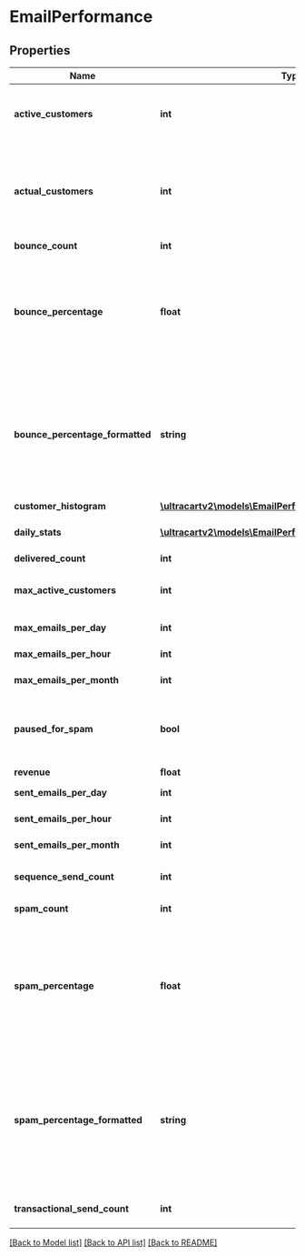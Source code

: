 # EmailPerformance

## Properties
Name | Type | Description | Notes
------------ | ------------- | ------------- | -------------
**active_customers** | **int** | Active customers.  The value will be -1 if calculation is pending. | [optional] 
**actual_customers** | **int** | Actual customers that they have regardless of active state.  The value will be -1 if calculation is pending. | [optional] 
**bounce_count** | **int** | Bounce count | [optional] 
**bounce_percentage** | **float** | bounce percentage rate based upon our look back window.  This should be under five percent or the account will be paused for sending. | [optional] 
**bounce_percentage_formatted** | **string** | bounce percentage rate (formatted) based upon our look back window.  This should be under five percent or the account will be paused for sending. | [optional] 
**customer_histogram** | [**\ultracartv2\models\EmailPerformanceCustomerHistogram**](EmailPerformanceCustomerHistogram.md) |  | [optional] 
**daily_stats** | [**\ultracartv2\models\EmailPerformanceDaily[]**](EmailPerformanceDaily.md) | Daily statistics used for charting | [optional] 
**delivered_count** | **int** | Delivered count | [optional] 
**max_active_customers** | **int** | Maximum active customers allowed under their billing plan | [optional] 
**max_emails_per_day** | **int** | Max emails per day | [optional] 
**max_emails_per_hour** | **int** | Max emails per hour | [optional] 
**max_emails_per_month** | **int** | Max emails per month | [optional] 
**paused_for_spam** | **bool** | True if campaign/flow emails are paused due to spam complaints. | [optional] 
**revenue** | **float** | Revenue | [optional] 
**sent_emails_per_day** | **int** | Sent emails last 24 hours | [optional] 
**sent_emails_per_hour** | **int** | Sent emails last hour | [optional] 
**sent_emails_per_month** | **int** | Sent emails last 31 days | [optional] 
**sequence_send_count** | **int** | Total sequence (campaign/flow) emails sent | [optional] 
**spam_count** | **int** | Spam complaints | [optional] 
**spam_percentage** | **float** | Spam percentage rate based upon our look back window.  This should be under one half a percent or the account will be paused for sending. | [optional] 
**spam_percentage_formatted** | **string** | Spam percentage rate (formatted) based upon our look back window.  This should be under one half a percent or the account will be paused for sending. | [optional] 
**transactional_send_count** | **int** | Total transactions emails sent | [optional] 

[[Back to Model list]](../README.md#documentation-for-models) [[Back to API list]](../README.md#documentation-for-api-endpoints) [[Back to README]](../README.md)


